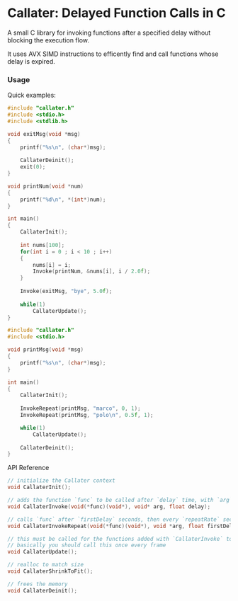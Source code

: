 # Callater: Delayed Function Calls in C

A small C library for invoking functions after a specified delay without blocking the execution flow.

It uses AVX SIMD instructions to efficently find and call functions whose delay is expired.

### Usage

Quick examples:

```C
#include "callater.h"
#include <stdio.h>
#include <stdlib.h>

void exitMsg(void *msg)
{
    printf("%s\n", (char*)msg);
    
    CallaterDeinit();
    exit(0);
}

void printNum(void *num)
{
    printf("%d\n", *(int*)num);
}

int main()
{
    CallaterInit();
    
    int nums[100];
    for(int i = 0 ; i < 10 ; i++)
    {
        nums[i] = i;
        Invoke(printNum, &nums[i], i / 2.0f);
    }
    
    Invoke(exitMsg, "bye", 5.0f);
    
    while(1)
        CallaterUpdate();
}
```

```C
#include "callater.h"
#include <stdio.h>

void printMsg(void *msg)
{
    printf("%s\n", (char*)msg);
}

int main()
{
    CallaterInit();
    
    InvokeRepeat(printMsg, "marco", 0, 1);
    InvokeRepeat(printMsg, "polo\n", 0.5f, 1);

    while(1)
        CallaterUpdate();
    
    CallaterDeinit();
}
```

API Reference

```C
// initialize the Callater context
void CallaterInit();

// adds the function `func` to be called after `delay` time, with `arg` passed to it
void CallaterInvoke(void(*func)(void*), void* arg, float delay);

// calls `func` after `firstDelay` seconds, then every `repeatRate` seconds
void CallaterInvokeRepeat(void(*func)(void*), void *arg, float firstDelay, float repeatRate);

// this must be called for the functions added with `CallaterInvoke` to actually get invoked
// basically you should call this once every frame
void CallaterUpdate();

// realloc to match size
void CallaterShrinkToFit();

// frees the memory
void CallaterDeinit();
```
